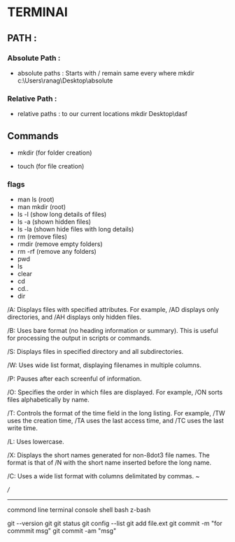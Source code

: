 # TERMINAl
## PATH :
### Absolute Path : 
* absolute paths  : Starts with / remain same every where
mkdir c:\Users\ranag\Desktop\absolute
### Relative Path :
* relative paths  : to our current locations
mkdir Desktop\dasf


## Commands  
+ mkdir 		(for folder creation)
- touch		(for file creation)
### flags		
+ man ls		(root)
+ man mkdir	(root)
+ ls -l		(show long details of files)
+ ls -a 		(shown hidden files)
+ ls -la		(shown hide files with long details)
+ rm 		(remove files)
+ rmdir		(remove empty folders)
+ rm -rf		(remove any folders)
+ pwd
+ ls
+ clear
+ cd
+ cd..
+ dir

/A: Displays files with specified attributes. For example, /AD displays only directories, and /AH displays only hidden files.

/B: Uses bare format (no heading information or summary). This is useful for processing the output in scripts or commands.

/S: Displays files in specified directory and all subdirectories.

/W: Uses wide list format, displaying filenames in multiple columns.

/P: Pauses after each screenful of information.

/O: Specifies the order in which files are displayed. For example, /ON sorts files alphabetically by name.

/T: Controls the format of the time field in the long listing. For example, /TW uses the creation time, /TA uses the last access time, and /TC uses the last write time.

/L: Uses lowercase.

/X: Displays the short names generated for non-8dot3 file names. The format is that of /N with the short name inserted before the long name.

/C: Uses a wide list format with columns delimitated by commas.
_~_

_/_


**********************************************************
commond line
terminal
console
shell
bash 
z-bash


git --version
git
git status
git config --list
git add file.ext
git commit -m "for commmit msg"
git commit -am "msg"






